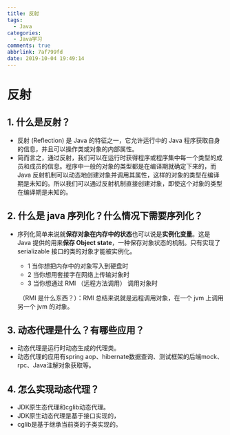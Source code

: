 ```yaml
---
title: 反射
tags:
  - Java
categories:
  - Java学习
comments: true
abbrlink: 7af799fd
date: 2019-10-04 19:49:14
---
```

# 反射

## 1. 什么是反射？

- 反射 (Reflection) 是 Java 的特征之一，它允许运行中的 Java 程序获取自身的信息，并且可以操作类或对象的内部属性。
- 简而言之，通过反射，我们可以在运行时获得程序或程序集中每一个类型的成员和成员的信息。程序中一般的对象的类型都是在编译期就确定下来的，而 Java 反射机制可以动态地创建对象并调用其属性，这样的对象的类型在编译期是未知的。所以我们可以通过反射机制直接创建对象，即使这个对象的类型在编译期是未知的。

<!-- more -->

## 2. 什么是 java 序列化？什么情况下需要序列化？

- 序列化简单来说就**保存对象在内存中的状态**也可以说是**实例化变量**。这是 Java 提供的用来**保存 Object state**，一种保存对象状态的机制。只有实现了 serializable 接口的类的对象才能被实例化。

  - 1 当你想把内存中的对象写入到硬盘时
  - 2 当你想用套接字在网络上传输对象时
  - 3 当你想通过 RMI （远程方法调用） 调用对象时

  ​ （RMI 是什么东西？）：RMI 总结来说就是远程调用对象，在一个 jvm 上调用另一个 jvm 的对象。

## 3. 动态代理是什么？有哪些应用？

- 动态代理是运行时动态生成的代理类。
- 动态代理的应用有spring aop、hibernate数据查询、测试框架的后端mock、rpc、Java注解对象获取等。

## 4. 怎么实现动态代理？

- JDK原生态代理和cglib动态代理。
- JDK原生动态代理是基于接口实现的，
- cglib是基于继承当前类的子类实现的。
